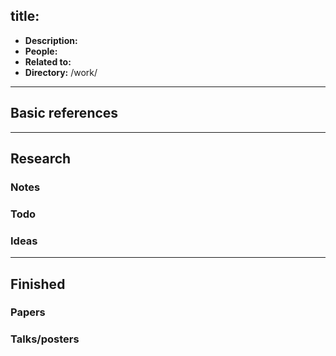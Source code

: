 
title:
---

*  **Description:**   
*  **People:**   
*  **Related to:**     
*  **Directory:** /work/ 

---


## Basic references




---

## Research



### Notes



### Todo



### Ideas

---

## Finished

### Papers


### Talks/posters

